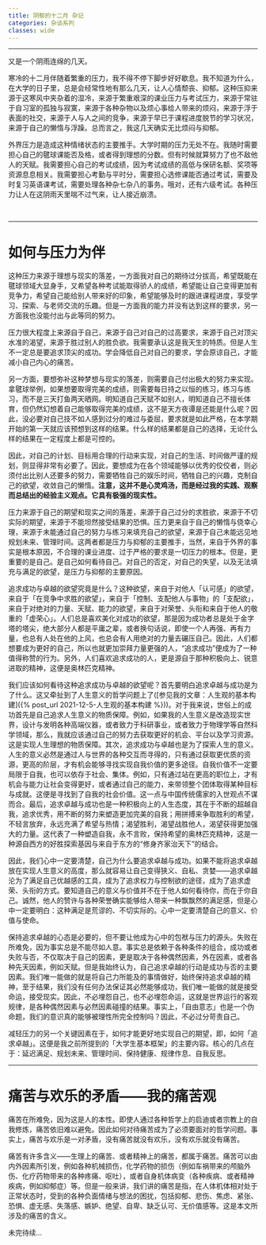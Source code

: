 ```yaml
---
title: 阴郁的十二月 杂记
categories: 杂谈系列
classes: wide
---
```




---



又是一个阴雨连绵的几天。

寒冷的十二月伴随着繁重的压力，我不得不停下脚步好好歇息。我不知道为什么，在大学的日子里，总是会经常性地有那么几天，让人心情颓丧、抑郁。这种压抑来源于这寒风中夹杂着的湿冷，来源于繁重艰深的课业压力与考试压力，来源于常驻于自习室的孤独与寂寞，来源于各种杂物以及烦心事给人带来的烦闷，来源于浮于表面的社交，来源于人与人之间的竞争，来源于早已于课程进度脱节的学习状况，来源于自己的懒惰与浮躁。总而言之，我这几天确实无比烦闷与抑郁。

外界压力是造成这种情绪状态的主要推手。大学时期的压力无处不在。我随时需要担心自己的毽球课能否及格，或者得到理想的分数。但有时候就算努力了也不敌他人的天赋。我需要担心自己的考试成绩，因为考试成绩的高低与保研名额、奖项等资源息息相关。我需要担心考勤与平时分，需要担心选修课能否通过考试，需要及时复习英语课考试，需要处理各种杂七杂八的事务。哦对，还有六级考试。各种压力让人在这阴雨天里喘不过气来，让人接近崩溃。

 <br>

---



# 如何与压力为伴

这种压力来源于理想与现实的落差，一方面我对自己的期待过分拔高，希望既能在毽球领域大显身手，又希望各种考试能取得骄人的成绩，希望能让自己变得更加有竞争力，希望自己能给别人带来好的印象，希望能够及时的跟进课程进度，享受学习、探索、与老师交流的乐趣。但是一方面我的能力并没有达到这样的要求，另一方面我也没能付出与此等同的努力。

压力很大程度上来源自于自己，来源于自己对自己的过高要求，来源于自己对顶尖水准的渴望，来源于胜过别人的胜负欲。我需要承认这是我天生的特质。但是人生不一定总是要追求顶尖的成功。学会降低自己对自己的要求，学会原谅自己，才能减小自己内心的痛苦。

另一方面，要想弥补这种梦想与现实的落差，则需要自己付出极大的努力来实现。拿毽球举例，如果想要取得完美的成绩，则需要每日持之以恒的练习，练习与练习，而不是三天打鱼两天晒网。明知道自己天赋不如别人，明知道自己不擅长体育，但仍然幻想着自己能够取得完美的成绩，这不是天方夜谭是还能是什么呢？因此，没必要对自己技不如人感到过分的难过与委屈，要求就是如此严格，在本学期开始的第一天就应该预想到这样的结果。什么样的结果都是自己的选择，无论什么样的结果在一定程度上都是可控的。

因此，对自己的计划、目标用合理的行动来实现，对自己的生活、时间做严谨的规划，则显得非常有必要了。因此，要想成为在各个领域能够以优秀的佼佼者，则必须付出比别人还要多的努力，需要牺牲自己的娱乐时间，牺牲自己的兴趣，克制自己的欲望，收敛自己的懒惰。**注意，这并不是心灵鸡汤，而是经过我的实践、观察而总结出的经验主义观点。它具有极强的现实性。**

压力来源于自己的期望和现实之间的落差，来源于自己过分的求胜欲，来源于不切实际的期望，来源于不能坦然接受结果的恐惧。压力更来自于自己的懒惰与侥幸心理，来源于未能通过自己的努力与练习来填充自己的欲望，来源于自己未能远见地规划未来、管理时间。这两者都是压力与抑郁的主要推手，当然，来自于外界的事实是根本原因，不合理的课业进度、过于严格的要求是一切压力的根本。但是，更重要的是自己。是自己如何看待自己。对自己的否定，对自己的失望，以及无法填充与满足的欲望，是压力与抑郁的主要原因。

追求成功与卓越的欲望究竟是什么？这种欲望，来自于对他人「认可感」的欲望，来自于「在竞争中求胜的欲望」，来自于「控制、支配他人与事物」的「支配欲」，来自于对绝对的力量、天赋、能力的欲望，来自于对荣誉、头衔和来自于他人的敬重的「虚荣心」。人们总是喜欢美化对成功的欲望，那是因为成功者总是处于金字塔的塔尖，绝大部分人都是平庸之辈，或者换句话说，即使一个人再强、再有力量，也总有人处在他的上风，也总会有人用绝对的力量去碾压自己。因此，人们都想要成为更好的自己，所以也就更加崇拜力量更强的人，“追求成功”便成为了一种值得称赞的行为。另外，人们喜欢追求成功的人，更是源自于那种积极向上、锐意进取的精神，这便是奥林匹克精神。

我们应该如何看待这种追求成功与卓越的欲望呢？首先要明白追求卓越与成功是为了什么。这又牵扯到了人生意义的哲学问题上了([参见我的文章：人生观的基本构建]({% post_url 2021-12-5-人生观的基本构建 %}))。对于我来说，世俗上的成功首先是自己追求人生意义的物质保障。例如，如果我的人生意义是改造现实世界，设计与发明各种高端仪器，或者致力于科研事业，或者致力于物理学等自然科学领域，那么，我就应该通过自己的努力去获取更好的机会、平台以及学习资源。这是实现人生理想的物质保障。其次，追求成功与卓越也是为了探索人生的意义。人生的意义必然是通过人与世界的各种交互而寻得的，只有通过获取更优质的资源，更高的阶层，才有机会能够寻找实现自我价值的更多途径。自我价值不一定要局限于自我，也可以依存于社会、集体。例如，只有通过站在更高的职位上，才有机会与能力让社会变得更好，或者通过自己的能力，来带领整个团体取得某种目标与成就。这便是寻找到了自我的社会价值。这一点与中国传统儒家的入世观点不谋而合。最后，追求卓越与成功也是一种积极向上的人生态度，其在于不断的超越自我，追求优秀，用不断的努力来塑造更加完美的自我；用拼搏来争取胜利的希望，不轻言放弃，永远充满了希望与热情；渴望胜利，渴望战胜他人，渴望获得更加强大的力量。这代表了一种塑造自我，永不言败，保持希望的奥林匹克精神，这是一种源自西方的好胜探索基因与来自于东方的“修身齐家治天下”的结合。

因此，我们心中一定要清楚，自己为什么要追求卓越与成功。如果不能将追求卓越放在实现人生意义的高度，那么就容易让自己变得狭义、自私、贪婪——追求卓越沦为了满足自己优越感的工具，成为了追求权力与控制欲的途径，成为了追求虚荣、头衔的方式。要知道自己的意义与价值并不在于他人如何看待你，而在于你自己。诚然，他人的赞许与各种荣誉确实能够给人带来一种飘飘然的满足感，但是心中一定要明白：这种满足是荒谬的、不切实际的。心中一定要清楚自己的意义、价值与使命。

保持追求卓越的心态是必要的，但不要让他成为心中的包袱与压力的源头。失败在所难免，因为事实总是不能尽如人意。事实总是依赖于各种条件的组合，成功或者失败与否，不仅取决于自己的因素，更是取决于各种偶然因素，外在因素，或者各种先天因素，例如天赋。但是我始终认为，自己追求卓越的行动是成功与否的主要因素。我们唯一能做的就是将自己力所能及的事情做好，始终保持追求卓越的精神，至于结果，我们没有任何办法保证其必然能够成功，我们唯一能做的就是接受命运，接受现实。因此，不必埋怨自己，也不必埋怨命运，这就是世界运行的客观规律，是各种偶然因素与必然因素碰撞的结果。事实上，「自由意志」也是一个伪命题，我们的意识真的能够被理性所完全控制吗？因此，不必过分苛责自己。

减轻压力的另一个关键因素在于，如何才能更好地实现自己的期望，即，如何「追求卓越」。这便是我之前所提到的「大学生基本框架」的主要内容。核心的几点在于：延迟满足、规划未来、管理时间、保持健康、规律作息、自我反思。



---

# 痛苦与欢乐的矛盾——我的痛苦观

痛苦在所难免，因为这是人的本性。即使人通过各种哲学上的启迪或者宗教上的自我修炼，痛苦依旧难以避免。因此如何对待痛苦成为了必须要面对的哲学问题。事实上，痛苦与欢乐是一对矛盾，没有痛苦就没有欢乐，没有欢乐就没有痛苦。

痛苦有许多含义——生理上的痛苦、或者精神上的痛苦，都属于痛苦。痛苦可以由内外因素所引发，例如各种机械损伤，化学药物的损伤（例如车祸带来的颅脑外伤、化疗药物带来的各种疼痛、呕吐），或者自身机体病变（各种疾病、或者精神疾病，例如抑郁症）等。但是一般来讲，我们讲的痛苦是指，在人体机体相对处于正常状态时，受到的各种负面情绪与想法的困扰，包括抑郁、悲伤、焦虑、紧张、恐惧、虚无感、失落感、嫉妒、绝望、自卑、缺乏认可、无价值感等。这是本文所涉及的痛苦的含义。

未完待续...

